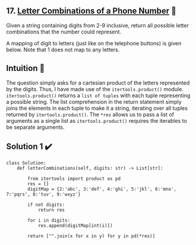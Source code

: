 ## 17. [Letter Combinations of a Phone Number](https://leetcode.com/problems/letter-combinations-of-a-phone-number/) :link:

Given a string containing digits from 2-9 inclusive, return all possible letter combinations that the number could represent.

A mapping of digit to letters (just like on the telephone buttons) is given below. Note that 1 does not map to any letters.

## Intuition :thought_balloon:

The question simply asks for a cartesian product of the letters represented by the digits. Thus, I have made use of the ```itertools.product()``` module. ```itertools.product()``` returns a ```list of tuples``` with each tuple representing a possible string. The list comprehension in the return statement simply joins the elements in each tuple to make it a string, iterating over all tuples returned by ```itertools.product()```. The ```*res``` allows us to pass a list of arguments as a single list as ```itertools.product()``` requires the iterables to be separate arguments.


## Solution 1 :heavy_check_mark:

```python3
class Solution:
    def letterCombinations(self, digits: str) -> List[str]:

        from itertools import product as pd
        res = []
        digitMap = {2:'abc', 3:'def', 4:'ghi', 5:'jkl', 6:'mno', 7:'pqrs', 8:'tuv', 9:'wxyz'}
        
        if not digits:
            return res
        
        for i in digits:
            res.append(digitMap[int(i)])
        
        return ["".join(x for x in y) for y in pd(*res)]
```
